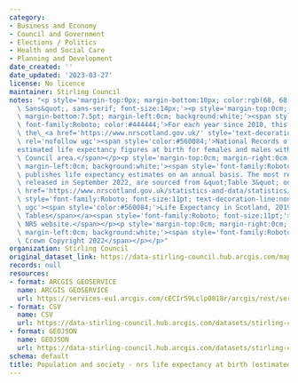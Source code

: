 ```yaml
---
category:
- Business and Economy
- Council and Government
- Elections / Politics
- Health and Social Care
- Planning and Development
date_created: ''
date_updated: '2023-03-27'
license: No licence
maintainer: Stirling Council
notes: "<p style='margin-top:0px; margin-bottom:10px; color:rgb(68, 68, 68); font-family:&quot;Open\
  \ Sans&quot;, sans-serif; font-size:14px;'><p style='margin-top:0cm; margin-right:0cm;\
  \ margin-bottom:7.5pt; margin-left:0cm; background:white;'><span style='font-size:11.0pt;\
  \ font-family:Roboto; color:#444444;'>For each year since 2010, this dataset shows\
  \ the\_<a href='https://www.nrscotland.gov.uk/' style='text-decoration-line:none;'\
  \ rel='nofollow ugc'><span style='color:#560084;'>National Records of Scotland (NRS)</span></a>\_\
  estimated life expectancy figures at birth for females and males within the Stirling\
  \ Council area.</span></p><p style='margin-top:0cm; margin-right:0cm; margin-bottom:7.5pt;\
  \ margin-left:0cm; background:white;'><span style='font-family:Roboto; font-size:11pt;'>NRS\
  \ publishes life expectancy estimates on an annual basis. The most recent data,\
  \ released in September 2022, are sourced from &quot;Table 3&quot; on the\_</span><a\
  \ href='https://www.nrscotland.gov.uk/statistics-and-data/statistics/statistics-by-theme/life-expectancy/life-expectancy-in-scotland/2019-2021'\
  \ style='font-family:Roboto; font-size:11pt; text-decoration-line:none;' rel='nofollow\
  \ ugc'><span style='color:#560084;'>Life Expectancy in Scotland, 2019-2021 Data\
  \ Tables</span></a><span style='font-family:Roboto; font-size:11pt;'>\_page on the\
  \ NRS website.</span></p><p style='margin-top:0cm; margin-right:0cm; margin-bottom:7.5pt;\
  \ margin-left:0cm; background:white;'><span style='font-family:Roboto; font-size:11pt;'>\xA9\
  \ Crown Copyright 2022</span></p></p>"
organization: Stirling Council
original_dataset_link: https://data-stirling-council.hub.arcgis.com/maps/stirling-council::population-and-society-nrs-life-expectancy-at-birth-estimated
records: null
resources:
- format: ARCGIS GEOSERVICE
  name: ARCGIS GEOSERVICE
  url: https://services-eu1.arcgis.com/cECIr59LclpO818r/arcgis/rest/services/population%20and%20society%20-%20life%20expectancy%20at%20birth%20(estimated)/FeatureServer/0
- format: CSV
  name: CSV
  url: https://data-stirling-council.hub.arcgis.com/datasets/stirling-council::population-and-society-nrs-life-expectancy-at-birth-estimated.csv?outSR=%7B%22latestWkid%22%3A3857%2C%22wkid%22%3A102100%7D
- format: GEOJSON
  name: GEOJSON
  url: https://data-stirling-council.hub.arcgis.com/datasets/stirling-council::population-and-society-nrs-life-expectancy-at-birth-estimated.geojson?outSR=%7B%22latestWkid%22%3A3857%2C%22wkid%22%3A102100%7D
schema: default
title: Population and society - nrs life expectancy at birth (estimated)
---
```

